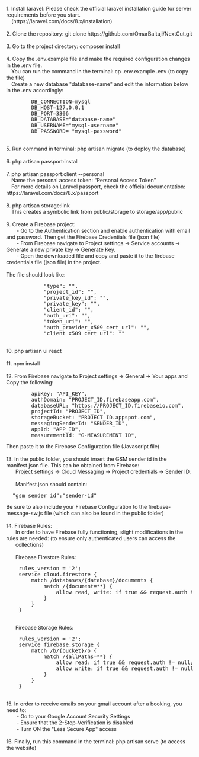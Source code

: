 <p>
    1. Install laravel: Please check the official laravel installation guide for server requirements before you start. <br/>&emsp;(https://laravel.com/docs/8.x/installation) <br/> <br/>
    2. Clone the repository: git clone https://github.com/OmarBaltaji/NextCut.git  <br/><br/>
    3. Go to the project directory: composer install  <br/><br/>
    4. Copy the .env.example file and make the required configuration changes in the .env file.  <br/>
    &emsp;You can run the command in the terminal: cp .env.example .env (to copy the file) <br/>
    &emsp;Create a new database "database-name" and edit the information below in the .env accordingly:  <br/>
    <pre>
        DB_CONNECTION=mysql
        DB_HOST=127.0.0.1
        DB_PORT=3306
        DB_DATABASE="database-name" 
        DB_USERNAME="mysql-username"
        DB_PASSWORD= "mysql-password"</pre><br/>
    5. Run command in terminal: php artisan migrate (to deploy the database)<br/><br/>
    6. php artisan passport:install<br/><br/>
    7. php artisan passport:client --personal <br/>
    &emsp;Name the personal access token: “Personal Access Token” <br/>
    &emsp;For more details on Laravel passport, check the official documentation: https://laravel.com/docs/8.x/passport<br/><br/>
    8.  php artisan storage:link<br/>
      &emsp;This creates a symbolic link from public/storage to storage/app/public<br/><br/>
    9. Create a Firebase project:<br/>
        &emsp;&emsp;- Go to the Authentication section and enable authentication with email and password. Then get the Firebase Credentials file (json file)<br/>
        &emsp;&emsp;- From Firebase navigate to Project settings -> Service accounts -> Generate a new private key -> Generate Key.<br/>
        &emsp;&emsp;- Open the downloaded file and copy and paste it to the firebase credentials file (json file) in the project.
        <br/><br/>
     The file should look like:<br/>
        <pre>
            "type": "",
            "project_id": "",
            "private_key_id": "",
            "private_key": "",
            "client_id": "",
            "auth_uri": "",
            "token_uri": "",
            "auth_provider_x509_cert_url": "",
            "client_x509_cert_url": ""</pre><br/>
    10. php artisan ui react<br/><br/>
    11. npm install <br/><br/>
    12. From Firebase navigate to Project settings -> General -> Your apps and Copy the following:<br/>
    <pre>
        apiKey: "API_KEY",
        authDomain: "PROJECT_ID.firebaseapp.com",
        databaseURL: "https://PROJECT_ID.firebaseio.com",
        projectId: "PROJECT_ID",
        storageBucket: "PROJECT_ID.appspot.com",
        messagingSenderId: "SENDER_ID",
        appId: "APP_ID",
        measurementId: "G-MEASUREMENT_ID",</pre>
    Then paste it to the Firebase Configuration file (Javascript file)<br/><br/>
    13. In the public folder, you should insert the GSM sender id in the  manifest.json file. This can be obtained from Firebase:<br/>   
    &emsp;&ensp;&nbsp;Project settings -> Cloud Messaging -> Project credentials -> Sender ID.<br/><br/>
    &emsp;&ensp;&nbsp;Manifest.json should contain:<br/>
    <pre>  "gsm_sender_id":"sender-id"</pre>
    Be sure to also include your Firebase Configuration to the firebase-message-sw.js file (which can also be found in the public folder)<br/><br/>
    14. Firebase Rules:<br/>
    &emsp;&ensp;&nbsp;In order to have Firebase fully functioning, slight modifications in the rules are needed: (to ensure only authenticated users can access the<br/>
    &emsp;&ensp;&nbsp;collections)<br/><br/>
    &emsp;&ensp;&nbsp;Firebase Firestore Rules:<br/>
    <pre>
    rules_version = '2';
    service cloud.firestore {
        match /databases/{database}/documents {
            match /{document=**} {
                allow read, write: if true && request.auth != null;
            }
        }
    }</pre> <br/>
    &emsp;&ensp;&nbsp;Firebase Storage Rules:<br/>
    <pre>
    rules_version = '2';
    service firebase.storage {
        match /b/{bucket}/o {
            match /{allPaths=**} {
                allow read: if true && request.auth != null;
                allow write: if true && request.auth != null && request.resource.contentType.matches('image/.*');
            }
        }
    }</pre><br/>
    15. In order to receive emails on your gmail account after a booking, you need to:<br/>
    &emsp;&emsp;- Go to your Google Account Security Settings<br/>
    &emsp;&emsp;- Ensure that the 2-Step-Verification is disabled<br/>
    &emsp;&emsp;- Turn ON the "Less Secure App" access<br/><br/>
    16. Finally, run this command in the terminal: php artisan serve (to access the website)<br/>
</p>
